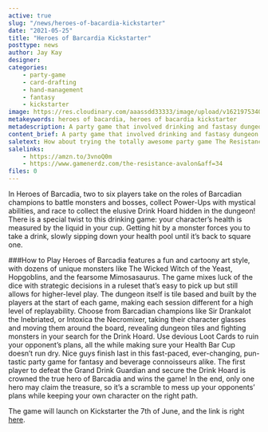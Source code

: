 ```yaml
---
active: true
slug: "/news/heroes-of-bacardia-kickstarter"
date: "2021-05-25"
title: "Heroes of Barcardia Kickstarter"
posttype: news
author: Jay Kay
designer: 
categories: 
    - party-game
    - card-drafting
    - hand-management
    - fantasy
    - kickstarter
image: https://res.cloudinary.com/aaassdd33333/image/upload/v1621975340/bacardia_original.webp
metakeywords: heroes of bacardia, heroes of bacardia kickstarter
metadescription: A party game that involved drinking and fastasy dungeon crawling? You had me at party!
content_brief: A party game that involved drinking and fastasy dungeon crawling? You had me at party!
saletext: How about trying the totally awesome party game The Resistance - Avalon while you wait for this one? It will just cost you about 13 bucks, and it's a ton of fun!
salelinks: 
    - https://amzn.to/3vnoQ0m
    - https://www.gamenerdz.com/the-resistance-avalon&aff=34
files: 0
---
```

In Heroes of Barcadia, two to six players take on the roles of Barcadian champions to battle monsters and bosses, collect Power-Ups with mystical abilities, and race to collect the elusive Drink Hoard hidden in the dungeon! There is a special twist to this drinking game: your character’s health is measured by the liquid in your cup. Getting hit by a monster forces you to take a drink, slowly sipping down your health pool until it’s back to square one.

###How to Play
Heroes of Barcadia features a fun and cartoony art style, with dozens of unique monsters like
The Wicked Witch of the Yeast, Hopgoblins, and the fearsome Mimosasaurus. The game mixes
luck of the dice with strategic decisions in a ruleset that’s easy to pick up but still allows for
higher-level play. The dungeon itself is tile based and built by the players at the start of each
game, making each session different for a high level of replayability.
Choose from Barcadian champions like Sir Drankalot the Inebriated, or Intoxica the Necromixer,
taking their character glasses and moving them around the board, revealing dungeon tiles and
fighting monsters in your search for the Drink Hoard. Use devious Loot Cards to ruin your
opponent’s plans, all the while making sure your Health Bar Cup doesn’t run dry. Nice guys
finish last in this fast-paced, ever-changing, pun-tastic party game for fantasy and beverage
connoisseurs alike.
The first player to defeat the Grand Drink Guardian and secure the Drink Hoard is crowned the
true hero of Barcadia and wins the game! In the end, only one hero may claim the treasure, so
it’s a scramble to mess up your opponents’ plans while keeping your own character on the right
path.

The game will launch on Kickstarter the 7th of June, and the link is right [here](https://www.kickstarter.com/projects/rollacrit/heroes-of-barcadia).